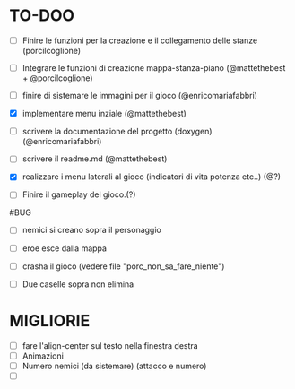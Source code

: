 # TO-DOO

- [ ] Finire le funzioni per la creazione e il collegamento delle stanze (porcilcoglione)
- [ ] Integrare le funzioni di creazione mappa-stanza-piano (@mattethebest + @porcilcoglione)
- [ ] finire di sistemare le immagini per il gioco (@enricomariafabbri)
- [x] implementare menu inziale (@mattethebest)
- [ ] scrivere la documentazione del progetto (doxygen) (@enricomariafabbri)
- [ ] scrivere il readme.md (@mattethebest)
- [x] realizzare i menu laterali al gioco (indicatori di vita potenza etc..) (@?)
- [ ] Finire il gameplay del gioco.(?)




#BUG

- [ ] nemici si creano sopra il personaggio
- [ ] eroe esce dalla mappa
- [ ] crasha il gioco (vedere file "porc_non_sa_fare_niente")
- [ ] Due caselle sopra non elimina





# MIGLIORIE

- [ ] fare l'align-center sul testo nella finestra destra
- [ ] Animazioni
- [ ] Numero nemici (da sistemare) (attacco e numero)
- [ ] ​